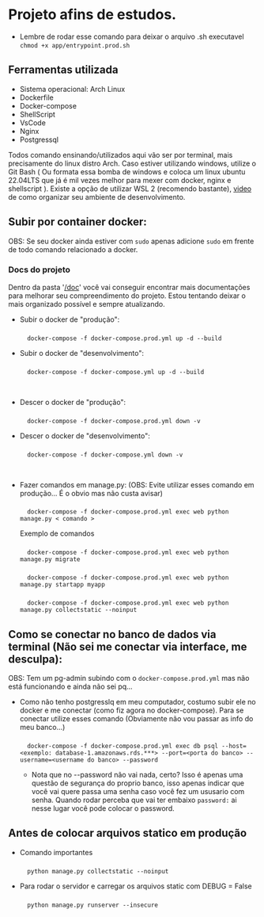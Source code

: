 # Projeto afins de estudos.
- Lembre de rodar esse comando para deixar o arquivo .sh executavel `chmod +x app/entrypoint.prod.sh`

## Ferramentas utilizada
- Sistema operacional: Arch Linux
- Dockerfile
- Docker-compose
- ShellScript
- VsCode
- Nginx
- Postgressql

Todos comando ensinando/utilizados aqui vão ser por terminal, mais precisamente do linux distro Arch. Caso estiver utilizando windows, utilize o Git Bash ( Ou formata essa bomba de windows e coloca um linux ubuntu 22.04LTS que já é mil vezes melhor para mexer com docker, nginx e shellscript ). Existe a opção de utilizar WSL 2 (recomendo bastante), [video](https://youtu.be/sjrW74Hx5Po?si=4dxIjNW7zQGszeNV) de como organizar seu ambiente de desenvolvimento.

## Subir por container docker:
OBS: Se seu docker ainda estiver com `sudo` apenas adicione `sudo` em frente de todo comando relacionado a docker.

### Docs do projeto
Dentro da pasta '[/doc](https://github.com/ItaloMiguel/todo-list/tree/master/doc/doc.md)' você vai conseguir encontrar mais documentações para melhorar seu compreendimento do projeto. Estou tentando deixar o mais organizado possível e sempre atualizando.

- Subir o docker de "produção":
    ###
        docker-compose -f docker-compose.prod.yml up -d --build

- Subir o docker de "desenvolvimento":
    ###
        docker-compose -f docker-compose.yml up -d --build

<br />

- Descer o docker de "produção":
    ###
        docker-compose -f docker-compose.prod.yml down -v

- Descer o docker de "desenvolvimento":
    ###
        docker-compose -f docker-compose.yml down -v

<br />

- Fazer comandos em manage.py: (OBS: Evite utilizar esses comando em produção... É o obvio mas não custa avisar)
    ###
        docker-compose -f docker-compose.prod.yml exec web python manage.py < comando >
    Exemplo de comandos
    ###
        docker-compose -f docker-compose.prod.yml exec web python manage.py migrate
    ###
        docker-compose -f docker-compose.prod.yml exec web python manage.py startapp myapp
    ###
        docker-compose -f docker-compose.prod.yml exec web python manage.py collectstatic --noinput


## Como se conectar no banco de dados via terminal (Não sei me conectar via interface, me desculpa):
OBS: Tem um pg-admin subindo com o `docker-compose.prod.yml` mas não está funcionando e ainda não sei pq...
- Como não tenho postgresslq em meu computador, costumo subir ele no docker e me conectar (como fiz agora no docker-compose). Para se conectar utilize esses comando (Obviamente não vou passar as info do meu banco...)
    ###
        docker-compose -f docker-compose.prod.yml exec db psql --host=<exemplo: database-1.amazonaws.rds.***> --port=<porta do banco> --username=<username do banco> --password
    
    - Nota que no --password não vai nada, certo? Isso é apenas uma questão de segurança do proprio banco, isso apenas indicar que você vai quere passa uma senha caso você fez um ususario com senha. Quando rodar perceba que vai ter embaixo `password:` ai nesse lugar você pode colocar o password.

## Antes de colocar arquivos statico em produção
- Comando importantes
    ###
        python manage.py collectstatic --noinput
- Para rodar o servidor e carregar os arquivos static com DEBUG = False
    ###
        python manage.py runserver --insecure
